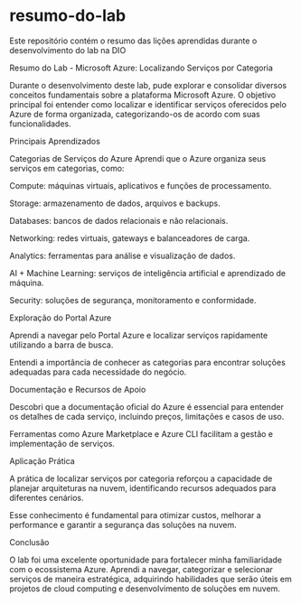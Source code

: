 # resumo-do-lab
Este repositório contém o resumo das lições aprendidas durante o desenvolvimento do lab na DIO

Resumo do Lab - Microsoft Azure: Localizando Serviços por Categoria

Durante o desenvolvimento deste lab, pude explorar e consolidar diversos conceitos fundamentais sobre a plataforma Microsoft Azure. O objetivo principal foi entender como localizar e identificar serviços oferecidos pelo Azure de forma organizada, categorizando-os de acordo com suas funcionalidades.

Principais Aprendizados

Categorias de Serviços do Azure
Aprendi que o Azure organiza seus serviços em categorias, como:

Compute: máquinas virtuais, aplicativos e funções de processamento.

Storage: armazenamento de dados, arquivos e backups.

Databases: bancos de dados relacionais e não relacionais.

Networking: redes virtuais, gateways e balanceadores de carga.

Analytics: ferramentas para análise e visualização de dados.

AI + Machine Learning: serviços de inteligência artificial e aprendizado de máquina.

Security: soluções de segurança, monitoramento e conformidade.

Exploração do Portal Azure

Aprendi a navegar pelo Portal Azure e localizar serviços rapidamente utilizando a barra de busca.

Entendi a importância de conhecer as categorias para encontrar soluções adequadas para cada necessidade do negócio.

Documentação e Recursos de Apoio

Descobri que a documentação oficial do Azure é essencial para entender os detalhes de cada serviço, incluindo preços, limitações e casos de uso.

Ferramentas como Azure Marketplace e Azure CLI facilitam a gestão e implementação de serviços.

Aplicação Prática

A prática de localizar serviços por categoria reforçou a capacidade de planejar arquiteturas na nuvem, identificando recursos adequados para diferentes cenários.

Esse conhecimento é fundamental para otimizar custos, melhorar a performance e garantir a segurança das soluções na nuvem.

Conclusão

O lab foi uma excelente oportunidade para fortalecer minha familiaridade com o ecossistema Azure. Aprendi a navegar, categorizar e selecionar serviços de maneira estratégica, adquirindo habilidades que serão úteis em projetos de cloud computing e desenvolvimento de soluções em nuvem.

